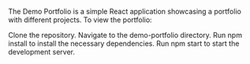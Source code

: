 The Demo Portfolio is a simple React application showcasing a portfolio with different projects. To view the portfolio:

Clone the repository.
Navigate to the demo-portfolio directory.
Run npm install to install the necessary dependencies.
Run npm start to start the development server.

